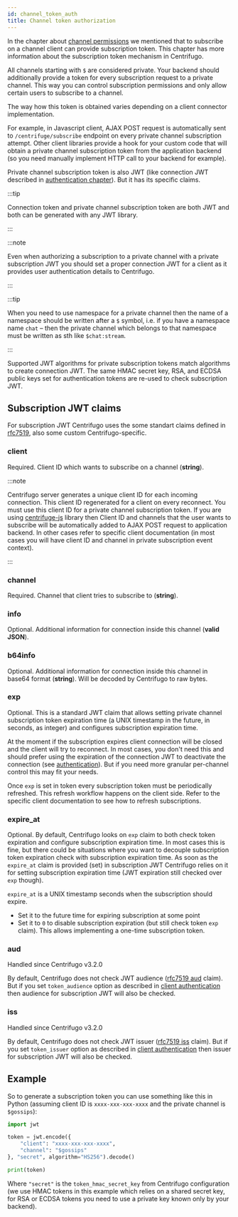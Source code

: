 ```yaml
---
id: channel_token_auth
title: Channel token authorization
---
```


In the chapter about [channel permissions](channel_permissions.md) we mentioned that to subscribe on a channel client can provide subscription token. This chapter has more information about the subscription token mechanism in Centrifugo.

All channels starting with `$` are considered private. Your backend should additionally provide a token for every subscription request to a private channel. This way you can control subscription permissions and only allow certain users to subscribe to a channel.

The way how this token is obtained varies depending on a client connector implementation. 

For example, in Javascript client, AJAX POST request is automatically sent to `/centrifuge/subscribe` endpoint on every private channel subscription attempt. Other client libraries provide a hook for your custom code that will obtain a private channel subscription token from the application backend (so you need manually implement HTTP call to your backend for example).

Private channel subscription token is also JWT (like connection JWT described in [authentication chapter](authentication.md)). But it has its specific claims.

:::tip

Connection token and private channel subscription token are both JWT and both can be generated with any JWT library.

:::

:::note

Even when authorizing a subscription to a private channel with a private subscription JWT you should set a proper connection JWT for a client as it provides user authentication details to Centrifugo.

:::

:::tip

When you need to use namespace for a private channel then the name of a namespace should be written after a `$` symbol, i.e. if you have a namespace name `chat` – then the private channel which belongs to that namespace must be written as sth like `$chat:stream`.

:::

Supported JWT algorithms for private subscription tokens match algorithms to create connection JWT. The same HMAC secret key, RSA, and ECDSA public keys set for authentication tokens are re-used to check subscription JWT.

## Subscription JWT claims

For subscription JWT Centrifugo uses the some standart claims defined in [rfc7519](https://datatracker.ietf.org/doc/html/rfc7519), also some custom Centrifugo-specific.

### client

Required. Client ID which wants to subscribe on a channel (**string**).

:::note

Centrifugo server generates a unique client ID for each incoming connection. This client ID regenerated for a client on every reconnect. You must use this client ID for a private channel subscription token. If you are using [centrifuge-js](https://github.com/centrifugal/centrifuge-js) library then Client ID and channels that the user wants to subscribe will be automatically added to AJAX POST request to application backend. In other cases refer to specific client documentation (in most cases you will have client ID and channel in private subscription event context).

:::

### channel

Required. Channel that client tries to subscribe to (**string**).

### info

Optional. Additional information for connection inside this channel (**valid JSON**).

### b64info

Optional. Additional information for connection inside this channel in base64 format (**string**). Will be decoded by Centrifugo to raw bytes.

### exp

Optional. This is a standard JWT claim that allows setting private channel subscription token expiration time (a UNIX timestamp in the future, in seconds, as integer) and configures subscription expiration time.

At the moment if the subscription expires client connection will be closed and the client will try to reconnect. In most cases, you don't need this and should prefer using the expiration of the connection JWT to deactivate the connection (see [authentication](authentication.md)). But if you need more granular per-channel control this may fit your needs.

Once `exp` is set in token every subscription token must be periodically refreshed. This refresh workflow happens on the client side. Refer to the specific client documentation to see how to refresh subscriptions.

### expire_at

Optional. By default, Centrifugo looks on `exp` claim to both check token expiration and configure subscription expiration time. In most cases this is fine, but there could be situations where you want to decouple subscription token expiration check with subscription expiration time. As soon as the `expire_at` claim is provided (set) in subscription JWT Centrifugo relies on it for setting subscription expiration time (JWT expiration still checked over `exp` though).

`expire_at` is a UNIX timestamp seconds when the subscription should expire.

* Set it to the future time for expiring subscription at some point
* Set it to `0` to disable subscription expiration (but still check token `exp` claim). This allows implementing a one-time subscription token. 

### aud

Handled since Centrifugo v3.2.0

By default, Centrifugo does not check JWT audience ([rfc7519 aud](https://datatracker.ietf.org/doc/html/rfc7519#section-4.1.3) claim). But if you set `token_audience` option as described in [client authentication](authentication.md#aud) then audience for subscription JWT will also be checked.

### iss

Handled since Centrifugo v3.2.0

By default, Centrifugo does not check JWT issuer ([rfc7519 iss](https://datatracker.ietf.org/doc/html/rfc7519#section-4.1.1) claim). But if you set `token_issuer` option as described in [client authentication](authentication.md#iss) then issuer for subscription JWT will also be checked.

## Example

So to generate a subscription token you can use something like this in Python (assuming client ID is `xxxx-xxx-xxx-xxxx` and the private channel is `$gossips`):

```python
import jwt

token = jwt.encode({
    "client": "xxxx-xxx-xxx-xxxx",
    "channel": "$gossips"
}, "secret", algorithm="HS256").decode()

print(token)
```

Where `"secret"` is the `token_hmac_secret_key` from Centrifugo configuration (we use HMAC tokens in this example which relies on a shared secret key, for RSA or ECDSA tokens you need to use a private key known only by your backend).
